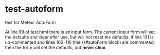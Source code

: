 test-autoform
=============

test for Meteor AutoForm

At line 99 of test.html there is an input form.  The current input form will set the defaults and clear after use, but will *not* reset the defaults.
If line 101 is un-commented and lines 102-110 (the \{{#autoForm block) are commented, then the form will set the defaults, but **never clear**.

> <template name="insertTrx">
  <div id=inputForm class=" form-inline">
    <!--{{> quickForm collection="transactions" id="insertTrxForm" type="insert"  label-class="col-md-2" buttonContent="Log This" fields="docno, qty, enteredBy, trxDate" doc=defaultDoc}}-->
    {{#autoForm collection="transactions" id="insertTrxForm" type="insert"}}
    <fieldset>
      {{> afQuickField name="docno" autofocus=""}}
      {{> afQuickField name="qty"}}
      {{> afQuickField name="enteredBy" value=current_name}}
      {{> afQuickField name="trxDate" value=current_day}}
      <button type="submit" class="btn btn-primary">Log This</button>
    </fieldset>
    {{/autoForm}}
  </div>
</template>
